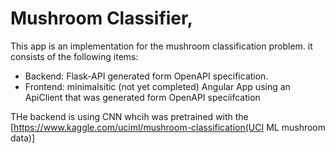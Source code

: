 # Mushroom Classifier,

This app is an implementation for the mushroom classification problem. it consists of the following items:
* Backend: Flask-API generated form OpenAPI specification.
* Frontend: minimalsitic (not yet completed) Angular App using an ApiClient that was generated form OpenAPI speciifcation

THe backend is using CNN whcih was pretrained with the [https://www.kaggle.com/uciml/mushroom-classification(UCI ML mushroom data)]
